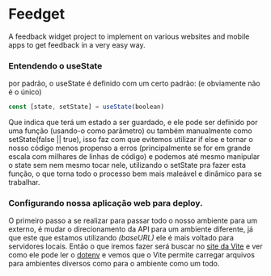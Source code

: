 # Feedget
A feedback widget project to implement on various websites and mobile apps to get feedback in a very easy way.


### Entendendo o useState

por padrão, o useState é definido com um certo padrão: (e obviamente não é o único)
```jsx
const [state, setState] = useState(boolean) 
```
Que indica que terá um estado a ser guardado, e ele pode ser definido por uma função (usando-o como parâmetro) ou também manualmente como setState(false || true), isso faz com que evitemos utilizar if else e tornar o nosso código menos propenso a erros (principalmente se for em grande escala com milhares de linhas de código) 
e podemos até mesmo manipular o state sem nem mesmo tocar nele, utilizando o setState pra fazer esta função, o que torna todo o processo bem mais maleável e dinâmico para se trabalhar. 

### Configurando nossa aplicação web para deploy.

O primeiro passo a se realizar para passar todo o nosso ambiente para um externo, é mudar o direcionamento da API para um ambiente diferente, já que este que estamos utilizando *(baseURL)* ele é mais voltado para servidores locais.
Então o que iremos fazer será buscar no [site da Vite](https://vitejs.dev/guide/env-and-mode.html) e ver como ele pode ler o [dotenv](https://github.com/motdotla/dotenv) e vemos que o Vite permite carregar arquivos para ambientes diversos como para o ambiente como um todo. 